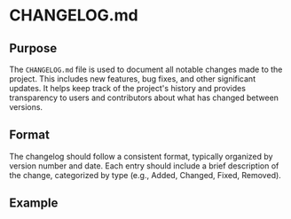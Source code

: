 # CHANGELOG.md

## Purpose
The `CHANGELOG.md` file is used to document all notable changes made to the project. This includes new features, bug fixes, and other significant updates. It helps keep track of the project's history and provides transparency to users and contributors about what has changed between versions.

## Format
The changelog should follow a consistent format, typically organized by version number and date. Each entry should include a brief description of the change, categorized by type (e.g., Added, Changed, Fixed, Removed).

## Example